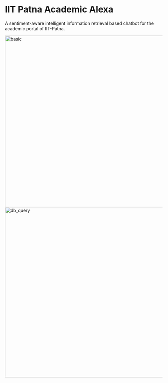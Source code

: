 # IIT Patna Academic Alexa

A sentiment-aware intelligent information retrieval based chatbot for the academic portal of IIT-Patna.

<img width="547" alt="basic" src="https://user-images.githubusercontent.com/41947720/102248899-c23d3e00-3f27-11eb-8b7b-e9411f91e592.png">

<img width="545" alt="db_query" src="https://user-images.githubusercontent.com/41947720/102248950-d2edb400-3f27-11eb-8c79-bff0a63c74f3.png">
